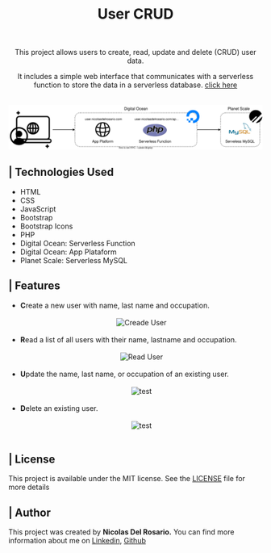 <div align=center> 
  <h1>User CRUD</h1>
  <br>
  <p> This project allows users to create, read, update and delete (CRUD) user data.</p>
  <p>It includes a simple web interface that communicates with a serverless function to store the data in a serverless database. <a title="click here"          target="_blank" href="https://user.nicolasdelrosario.com/">click here</a></p> <br>
  <img src="./.github/CRUD.svg" alt="System CRUD">
</div>

<h2>| Technologies Used</h2>
<ul>
  <li>HTML</li>
  <li>CSS</li>
  <li>JavaScript</li>
  <li>Bootstrap</li>
  <li>Bootstrap Icons</li>
  <li>PHP</li>
  <li>Digital Ocean: Serverless Function</li>
  <li>Digital Ocean: App Plataform</li>
  <li>Planet Scale: Serverless MySQL</li>
</ul>

<h2>| Features</h2>
<ul>
  <li><b>C</b>reate a new user with name, last name and occupation.</li> <br>
  <div align="center">
    <img src="https://res.cloudinary.com/dlghcisov/image/upload/v1674071388/projects/User-CRUD/Create-User_voympn.gif" alt="Creade User" width="800"            height="450"></img>
  </div> <br>
  
  <li><b>R</b>ead a list of all users with their name, lastname and occupation.</li> <br>
  <div align="center">
    <img src="https://res.cloudinary.com/dlghcisov/image/upload/v1674072476/projects/User-CRUD/Read-User.png" alt="Read User" width="800" height="450">         </img>
  </div> <br>
  
  <li><b>U</b>pdate the name, last name, or occupation of an existing user.</li> <br>
  <div align="center">
    <img src="https://res.cloudinary.com/dlghcisov/image/upload/v1674071436/projects/User-CRUD/Update-User_b3xxjx.gif" alt="test" width="800" height="450">     </img>
  </div> <br>
  
  <li><b>D</b>elete an existing user.</li> <br>
  <div align="center">
    <img src="https://res.cloudinary.com/dlghcisov/image/upload/v1674071391/projects/User-CRUD/Delete-User_nb4bcy.gif" alt="test" width="800" height="450">     </img>
  </div> <br>
</ul>

<h2>| License</h2>
<p>This project is available under the MIT license. See the <a title="LICENSE" target="_blank" href="https://github.com/nicolasdelrosario/User-CRUD/blob/main/LICENSE">LICENSE</a> file for more details</p>

<h2>| Author</h2>

<p>This project was created by <b>Nicolas Del Rosario.</b> You can find more information about me on <a title="linkedin" target="_blank" href="https://www.linkedin.com/in/nicolasdelrosario/">Linkedin</a>, <a title="linkedin" target="_blank" href="https://github.com/nicolasdelrosario">Github</a></p>
